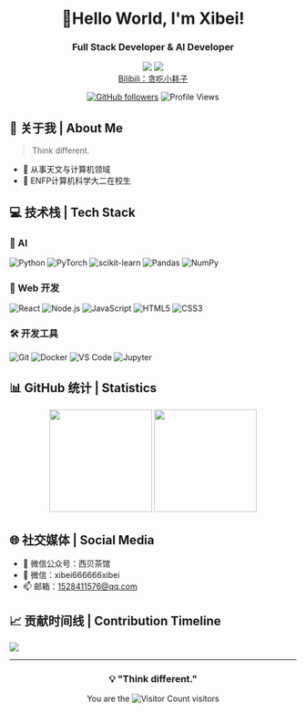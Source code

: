 <div align="center">
  
# 🌟Hello World, I'm Xibei!
### Full Stack Developer & AI Developer

<p>
  <a href="mailto:1528411576@qq.com"><img src="https://img.shields.io/badge/Email-ffffff?style=for-the-badge&logo=gmail&logoColor=black"/></a>
  <a href="https://github.com/MrSibe"><img src="https://img.shields.io/badge/GitHub-ffffff?style=for-the-badge&logo=github&logoColor=black"/></a>
  <br/>
<!--   <a href="https://mp.weixin.qq.com/s/iHMUPWsXQjUfImx-oCu53Q">微信公众号:西贝茶馆</a> -->
  <a href="https://space.bilibili.com/386324877">Bilibili：贪吃小耗子</a>
</p>

[![GitHub followers](https://img.shields.io/github/followers/MrSibe?style=social)](https://github.com/MrSibe)
![Profile Views](https://komarev.com/ghpvc/?username=MrSibe&color=blueviolet)

</div>

## 🎯 关于我 | About Me 

> Think different.

- 🔭 从事天文与计算机领域
- 🌱 ENFP计算机科学大二在校生

## 💻 技术栈 | Tech Stack

### 🤖 AI
![Python](https://img.shields.io/badge/Python-3776AB?style=for-the-badge&logo=python&logoColor=white)
![PyTorch](https://img.shields.io/badge/PyTorch-EE4C2C?style=for-the-badge&logo=pytorch&logoColor=white)
![scikit-learn](https://img.shields.io/badge/scikit--learn-F7931E?style=for-the-badge&logo=scikit-learn&logoColor=white)
![Pandas](https://img.shields.io/badge/Pandas-150458?style=for-the-badge&logo=pandas&logoColor=white)
![NumPy](https://img.shields.io/badge/NumPy-013243?style=for-the-badge&logo=numpy&logoColor=white)

### 🎨 Web 开发
![React](https://img.shields.io/badge/React-20232A?style=for-the-badge&logo=react&logoColor=61DAFB)
![Node.js](https://img.shields.io/badge/Node.js-339933?style=for-the-badge&logo=nodedotjs&logoColor=white)
![JavaScript](https://img.shields.io/badge/JavaScript-F7DF1E?style=for-the-badge&logo=javascript&logoColor=black)
![HTML5](https://img.shields.io/badge/HTML5-E34F26?style=for-the-badge&logo=html5&logoColor=white)
![CSS3](https://img.shields.io/badge/CSS3-1572B6?style=for-the-badge&logo=css3&logoColor=white)

### 🛠️ 开发工具
![Git](https://img.shields.io/badge/Git-F05032?style=for-the-badge&logo=git&logoColor=white)
![Docker](https://img.shields.io/badge/Docker-2496ED?style=for-the-badge&logo=docker&logoColor=white)
![VS Code](https://img.shields.io/badge/VS_Code-007ACC?style=for-the-badge&logo=visual-studio-code&logoColor=white)
![Jupyter](https://img.shields.io/badge/Jupyter-F37626?style=for-the-badge&logo=jupyter&logoColor=white)

<!-- ## 🚀 重点项目 | Featured Projects -->

## 📊 GitHub 统计 | Statistics

<div align="center">
  <img height="180em" src="https://github-readme-stats.vercel.app/api?username=MrSibe&show_icons=true&theme=radical&include_all_commits=true&count_private=true"/>
  <img height="180em" src="https://github-readme-stats.vercel.app/api/top-langs/?username=MrSibe&layout=compact&langs_count=8&theme=radical"/>
</div>

## 🌐 社交媒体 | Social Media

- 💬 微信公众号：西贝茶馆
- 📱 微信：xibei666666xibei
- 📫 邮箱：1528411576@qq.com
<!-- - 🐦 Twitter：[@zjrwtx](https://x.com/zjrwtx) -->

## 📈 贡献时间线 | Contribution Timeline

![](https://github-readme-activity-graph.vercel.app/graph?username=MrSibe&theme=dracula)

---

<div align="center">
  
### 💡 "Think different."

You are the ![Visitor Count](https://profile-counter.glitch.me/MrSibe/count.svg) visitors

</div>
